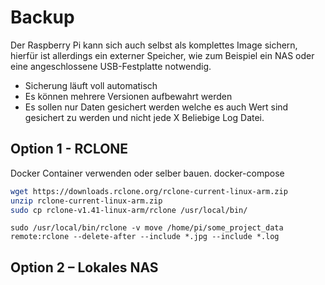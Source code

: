 # Backup

Der Raspberry Pi kann sich auch selbst als komplettes Image sichern, hierfür ist allerdings ein externer Speicher, wie zum Beispiel ein NAS oder eine angeschlossene USB-Festplatte notwendig.

- Sicherung läuft voll automatisch
- Es können mehrere Versionen aufbewahrt werden
- Es sollen nur Daten gesichert werden welche es auch Wert sind gesichert zu werden und nicht jede X Beliebige Log Datei.

## Option 1 - RCLONE

Docker Container verwenden oder selber bauen.
docker-compose

```bash
wget https://downloads.rclone.org/rclone-current-linux-arm.zip
unzip rclone-current-linux-arm.zip
sudo cp rclone-v1.41-linux-arm/rclone /usr/local/bin/
```

`sudo /usr/local/bin/rclone -v move /home/pi/some_project_data remote:rclone --delete-after --include *.jpg --include *.log`

## Option 2 – Lokales NAS
